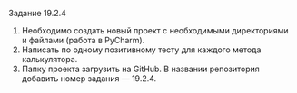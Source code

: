 Задание 19.2.4

1. Необходимо создать новый проект с необходимыми директориями и файлами (работа в PyCharm).
2. Написать по одному позитивному тесту для каждого метода калькулятора.
3. Папку проекта загрузить на GitHub. В названии репозитория добавить номер задания — 19.2.4.